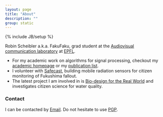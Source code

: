 ```yaml
---
layout: page
title: "About"
description: ""
group: static
---
```

{% include JB/setup %}

Robin Scheibler a.k.a. FakuFaku, grad student at the [Audiovisual communication laboratory](http://lcav.epfl.ch) at [EPFL](http://www.epfl.ch).

* For my academic work on algorithms for signal processing, checkout my [academic homepage](http://lcav.epfl.ch/Robin_Scheibler) or my [publication list](Publications.html).
* I volunteer with [Safecast](http://safecast.org), building mobile radiation sensors for citizen monitoring of Fukushima fallout.
* The latest project I am involved in is [Bio-design for the Real World](http://biodesign.cc) and investigates citizen science for water quality.


### Contact

I can be contacted by [Email](fakufaku[at]gmail[dot]com). Do not hesitate to use [PGP](http://pgp.mit.edu:11371/pks/lookup?op=get&search=0xB34AC5437F0F430C).
